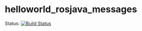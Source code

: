 # helloworld_rosjava_messages


Status: [![Build Status](https://travis-ci.org/fmessmer/helloworld_rosjava_messages.svg?branch=master)](https://travis-ci.org/fmessmer/helloworld_rosjava_messages)
